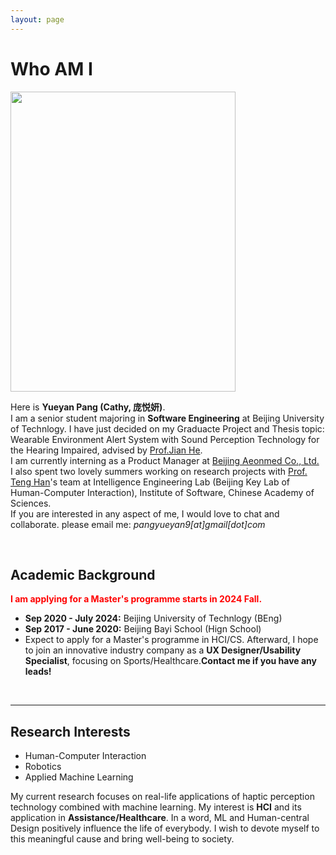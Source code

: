 ```yaml
---
layout: page
---
```


# Who AM I

<img src="https://ssuperookie.github.io/yueyan.jpg" class="floatpic" width="360" height="480">


Here is **Yueyan Pang (Cathy, 庞悦妍)**.
<br>
I am a senior student majoring in **Software Engineering** at Beijing University of Technlogy. I have just decided on my Graduacte Project and Thesis  topic: Wearable Environment Alert System with Sound Perception Technology for the Hearing Impaired, advised by [Prof.Jian He](https://xueshu.baidu.com/scholarID/CN-BY75SSRJ). 
<br>
I am currently interning as a Product Manager at [Beijing Aeonmed Co., Ltd.](https://www.aeonmed.com/english.html)
<br>
I also spent two lovely summers working on research projects with [Prof. Teng Han](https://scholar.google.com/citations?hl=en&user=kHKwQ9gAAAAJ)'s team at Intelligence Engineering Lab (Beijing Key Lab of Human-Computer Interaction), Institute of Software, Chinese Academy of Sciences.
<br>
If you are interested in any aspect of me, I would love to chat and collaborate.
please email me: *pangyueyan9[at]gmail[dot]com*

<br>

## Academic Background

**<font color='red'> I am applying for a Master's programme starts in 2024 Fall. </font>**

- **Sep 2020 - July 2024:** Beijing University of Technlogy (BEng)
- **Sep 2017 - June 2020:** Beijing Bayi School (Hign School)
- Expect to apply for a Master's programme in HCI/CS. Afterward, I hope to join an innovative industry company as a **UX Designer/Usability Specialist**, focusing on Sports/Healthcare.**Contact me if you have any leads!**

<br>

---

## Research Interests

- Human-Computer Interaction
- Robotics
- Applied Machine Learning

My current research focuses on real-life applications of haptic perception technology combined with machine learning. My interest is **HCI** and its application in **Assistance/Healthcare**. 
In a word, ML and Human-central Design positively influence the life of everybody. I wish to devote myself to this meaningful cause and bring well-being to society.

<br>




